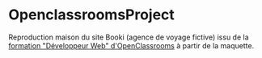 # OpenclassroomsProject

Reproduction maison du site Booki (agence de voyage fictive) issu de la [formation "Développeur Web" d'OpenClassrooms](https://openclassrooms.com/fr/paths/717-developpeur-web) à partir de la maquette. 
